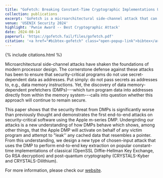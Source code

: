 ```yaml
---
title: "GoFetch: Breaking Constant-Time Cryptographic Implementations Using Data Memory-Dependent Prefetchers"
collection: publications
excerpt: 'GoFetch is a microarchitectural side-channel attack that can extract secret keys from constant-time cryptographic implementations via data memory-dependent prefetchers (DMPs). We show that DMPs are present in many Apple CPUs and pose a real threat to multiple cryptographic implementations, allowing us to extract keys from OpenSSL Diffie-Hellman, Go RSA, as well as CRYSTALS Kyber and Dilithium.'
venue: 'USENIX Security 2024'
highlight: 'Pwnie Award -- Best Cryptographic Attack'
date: 2024-08-14
paperurl: 'https://gofetch.fail/files/gofetch.pdf'
citation: '<a href="#bibtex-gofetch" class="open-popup-link">bibtex</a>'
---
```

{% include citations.html %}

Microarchitectural side-channel attacks have shaken the foundations of modern processor design. The cornerstone defense against these attacks has been to ensure that security-critical programs do not use secret-dependent data as addresses. Put simply: do not pass secrets as addresses to, e.g., data memory instructions. Yet, the discovery of data memory-dependent prefetchers (DMPs)---which turn program data into addresses directly from within the memory system---calls into question whether this approach will continue to remain secure.

This paper shows that the security threat from DMPs is significantly worse than previously thought and demonstrates the first end-to-end attacks on security-critical software using the Apple m-series DMP. Undergirding our attacks is a new understanding of how DMPs behave which shows, among other things, that the Apple DMP will activate on behalf of any victim program and attempt to "leak'' any cached data that resembles a pointer. From this understanding, we design a new type of chosen-input attack that uses the DMP to perform end-to-end key extraction on popular constant-time implementations of classical (OpenSSL Diffie-Hellman Key Exchange, Go RSA decryption) and post-quantum cryptography (CRYSTALS-Kyber and CRYSTALS-Dilithium).

For more information, please check our [website](https://gofetch.fail).